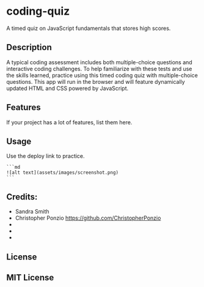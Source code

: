 # coding-quiz
A timed quiz on JavaScript fundamentals that stores high scores.

## Description
A typical coding assessment includes both multiple-choice questions and interactive coding challenges. 
To help familiarize with these tests and use the skills learned, practice using this timed coding quiz with multiple-choice questions. This app will run in the browser and will feature dynamically updated HTML and CSS powered by JavaScript.

## Features
If your project has a lot of features, list them here.


## Usage
Use the deploy link to practice.

    ```md
    ![alt text](assets/images/screenshot.png)
    ```

## Credits:
* Sandra Smith
* Christopher Ponzio https://github.com/ChristopherPonzio
* 
* 
* 

## License
MIT License
---